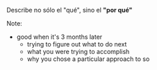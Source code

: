 Describe no sólo el "qué", sino el **"por qué"**

Note:
- good when it's 3 months later
    - trying to figure out what to do next
    - what you were trying to accomplish
    - why you chose a particular approach to so
